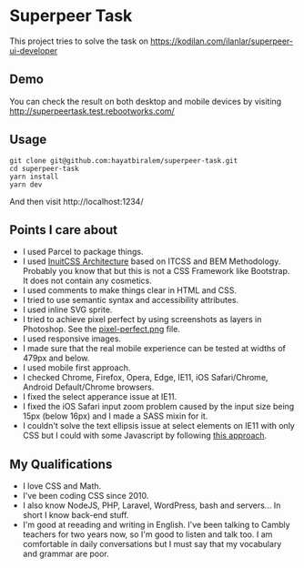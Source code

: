 # Superpeer Task

This project tries to solve the task on https://kodilan.com/ilanlar/superpeer-ui-developer

## Demo

You can check the result on both desktop and mobile devices by visiting http://superpeertask.test.rebootworks.com/

## Usage

```
git clone git@github.com:hayatbiralem/superpeer-task.git
cd superpeer-task
yarn install
yarn dev
```

And then visit http://localhost:1234/

## Points I care about

- I used Parcel to package things.
- I used [InuitCSS Architecture](https://github.com/inuitcss/inuitcss) based on ITCSS and BEM Methodology. Probably you know that but this is not a CSS Framework like Bootstrap. It does not contain any cosmetics.
- I used comments to make things clear in HTML and CSS.
- I tried to use semantic syntax and accessibility attributes.
- I used inline SVG sprite.
- I tried to achieve pixel perfect by using screenshots as layers in Photoshop. See the [pixel-perfect.png](pixel-perfect.png) file.
- I used responsive images.
- I made sure that the real mobile experience can be tested at widths of 479px and below.
- I used mobile first approach.
- I checked Chrome, Firefox, Opera, Edge, IE11, iOS Safari/Chrome, Android Default/Chrome browsers.
- I fixed the select apperance issue at IE11.
- I fixed the iOS Safari input zoom problem caused by the input size being 15px (below 16px) and I made a SASS mixin for it.
- I couldn't solve the text ellipsis issue at select elements on IE11 with only CSS but I could with some Javascript by following [this approach](https://nikitahl.com/text-overflow-ellipsis-on-select-tag/).

## My Qualifications

- I love CSS and Math.
- I've been coding CSS since 2010.
- I also know NodeJS, PHP, Laravel, WordPress, bash and servers... In short I know back-end stuff.
- I'm good at reeading and writing in English. I've been talking to Cambly teachers for two years now, so I'm good to listen and talk too. I am comfortable in daily conversations but I must say that my vocabulary and grammar are poor.
